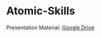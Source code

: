 # Atomic-Skills

Presentation Material: [Google Drive](https://drive.google.com/file/d/1prGCitt4xt6M1CEDhKML3Qw5ICDLXtTd/view?usp=share_link)
